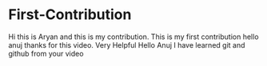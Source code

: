 # First-Contribution
Hi this is Aryan and this is my contribution.
This is my first contribution
hello anuj thanks for this video. Very Helpful
Hello Anuj I have learned git and github from your video